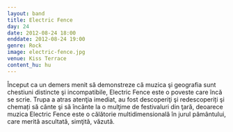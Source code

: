 ```yaml
---
layout: band
title: Electric Fence
day: 24
date: 2012-08-24 18:00
enddate: 2012-08-24 19:00
genre: Rock
image: electric-fence.jpg
venue: Kiss Terrace
content_hu: hu
---
```


Început ca un demers menit să demonstreze că muzica şi geografia sunt chestiuni distincte şi incompatibile, Electric Fence este o poveste care încă se scrie. Trupa a atras atenţia imediat, au fost descoperiţi şi redescoperiți şi chemați să cânte şi să încânte la o mulţime de festivaluri din ţară, deoarece muzica Electric Fence este o călătorie multidimensională în jurul pământului, care merită ascultată, simţită, văzută.  